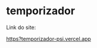 # temporizador

Link do site:



[https?temporizador-psi.vercel.app](https://temporizador-psi.vercel.app/)
